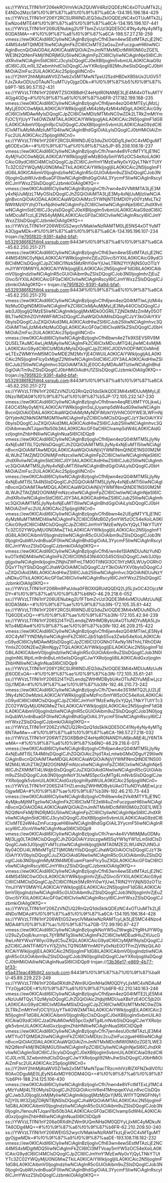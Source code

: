 ss://YWVzLTI1Ni1nY206ekROVmVkUkZQUWV4Rzl2QDEzNC4xOTUuMTk2LjE4NDo2Mzc5#%f0%9f%87%a8%f0%9f%87%a6CA-134.195.196.184-429
ss://YWVzLTI1Ni1nY206Y2RCSURWNDJEQ3duZklOQDEzNC4xOTUuMTk2LjEwNzo4MTE4#%f0%9f%87%a8%f0%9f%87%a6CA-134.195.196.107-441
ss://YWVzLTI1Ni1nY206UENubkg2U1FTbmZvUzI3QDE5OC41Ny4yNy4yMTg6ODA5MA==#%f0%9f%87%a8%f0%9f%87%a6CA-198.57.27.218-259
vmess://ew0KICAidiI6ICIyIiwNCiAgInBzIjogIvCfh63wn4ewSEstMTAzLjE2NC44MS4xMTQtMDE1IiwNCiAgImFkZCI6ICIxMTE2aGsuZmFuczgueHl6IiwNCiAgInBvcnQiOiAiODAiLA0KICAiaWQiOiAiZmJmNTMxMDctMWI0Mi0zZGE1LWE3N2QtNmFkMjI1NDRjMGU5IiwNCiAgImFpZCI6ICIyIiwNCiAgInNjeSI6ICJhdXRvIiwNCiAgIm5ldCI6ICJ3cyIsDQogICJ0eXBlIjogIm5vbmUiLA0KICAiaG9zdCI6ICJ0Lm1lL3ZwbmhhdCIsDQogICJwYXRoIjogIi92MnJheSIsDQogICJ0bHMiOiAiZmFsc2UiLA0KICAic25pIjogIiINCn0=
ss://Y2hhY2hhMjAtaWV0Zi1wb2x5MTMwNTpxU25zdHBDeXB5bUx2UGV5TFJxZkAxODUuOTAuNTcuMTUyOjgzODk=#%f0%9f%87%b5%f0%9f%87%b9PT-185.90.57.152-431
ss://YWVzLTI1Ni1nY206WTZSOXBBdHZ4eHptR0NAMjE3LjE4Mi4xOTkuMTY4Ojg4ODg=#%f0%9f%87%a6%f0%9f%87%b6FR-217.182.199.168-235
vmess://ew0KICAidiI6ICIyIiwNCiAgInBzIjogIvCfh6jwn4ezQ04tMTEyLjMzLjMyLjE0OC0wMjkiLA0KICAiYWRkIjogIjExMi4zMy4zMi4xNDgiLA0KICAicG9ydCI6ICIxMDAwMyIsDQogICJpZCI6ICIwMDIzMTMxNC0wZDk2LTRkZmMtYmFjOC1jYjUyYTk4OWZkMTAiLA0KICAiYWlkIjogIjAiLA0KICAic2N5IjogImF1dG8iLA0KICAibmV0IjogInRjcCIsDQogICJ0eXBlIjogIm5vbmUiLA0KICAiaG9zdCI6ICIxMTIuMzMuMzIuMTQ4IiwNCiAgInBhdGgiOiAiLyIsDQogICJ0bHMiOiAiZmFsc2UiLA0KICAic25pIjogIiINCn0=
ss://YWVzLTI1Ni1nY206Y2RCSURWNDJEQ3duZklOQDg1LjIwOC4xMDguMTg6ODExOA==#%f0%9f%87%af%f0%9f%87%b5JP-85.208.108.18-237
vmess://ew0KICAidiI6ICIyIiwNCiAgInBzIjogIvCfh7nwn4e8VFctMTY1LjE1NC4yMjYuOC0wMjQiLA0KICAiYWRkIjogIjEwMzB0dy5mYW5zOC54eXoiLA0KICAicG9ydCI6ICI4MCIsDQogICJpZCI6ICJmYmY1MzEwNy0xYjQyLTNkYTUtYTc3ZC02YWQyMjU0NGMwZTkiLA0KICAiYWlkIjogIjIiLA0KICAic2N5IjogImF1dG8iLA0KICAibmV0IjogIndzIiwNCiAgInR5cGUiOiAibm9uZSIsDQogICJob3N0IjogInQubWUvdnBuaGF0IiwNCiAgInBhdGgiOiAiL3YycmF5IiwNCiAgInRscyI6ICJmYWxzZSIsDQogICJzbmkiOiAiIg0KfQ==
vmess://ew0KICAidiI6ICIyIiwNCiAgInBzIjogIvCfh7rwn4e4VVMtMTA3LjE3My4xNjUuMjIzLTMyOSIsDQogICJhZGQiOiAiMTA3LjE3My4xNjUuMjIzIiwNCiAgInBvcnQiOiAiODAiLA0KICAiaWQiOiAiMzc5YWNjNTEtMDI0Yy00YzMxLTk2NWItMzI0YzhjOTkxNjdhIiwNCiAgImFpZCI6ICIwIiwNCiAgInNjeSI6ICJhdXRvIiwNCiAgIm5ldCI6ICJ3cyIsDQogICJ0eXBlIjogIm5vbmUiLA0KICAiaG9zdCI6ICIxMDcuMTczLjE2NS4yMjMiLA0KICAicGF0aCI6ICIvIiwNCiAgInRscyI6ICJmYWxzZSIsDQogICJzbmkiOiAiIg0KfQ==
ss://YWVzLTI1Ni1nY206WEtGS2wyclVMaklwNzRAMTM0LjE5NS4xOTYuMTA3OjgwMDk=#%f0%9f%87%a8%f0%9f%87%a6CA-134.195.196.107-234
trojan://e795f820-9391-4a9d-bfaf-b5329386f82f@t4.ssrsub.com:8443#%f0%9f%87%a8%f0%9f%87%a6CA-45.62.250.251-271
vmess://ew0KICAidiI6ICIyIiwNCiAgInBzIjogIvCfh63wn4ewSEstMTAzLjE2NC44MS45NC0yNjkiLA0KICAiYWRkIjogImhrZjEuZGlvci5iYXIiLA0KICAicG9ydCI6ICI4MCIsDQogICJpZCI6ICI1Nzk5MzRhYi0wYjUwLTRlN2YtYjNjNS0zOTIzYmJiYWY0MWYiLA0KICAiYWlkIjogIjEiLA0KICAic2N5IjogImF1dG8iLA0KICAibmV0IjogIndzIiwNCiAgInR5cGUiOiAibm9uZSIsDQogICJob3N0IjogImhrZjEuZGlvci5iYXIiLA0KICAicGF0aCI6ICIvIiwNCiAgInRscyI6ICJmYWxzZSIsDQogICJzbmkiOiAiIg0KfQ==
trojan://e795f820-9391-4a9d-bfaf-b5329386f82f@t4.ssrsub.com:8443#%f0%9f%87%a8%f0%9f%87%a6CA-45.62.250.251-270
vmess://ew0KICAidiI6ICIyIiwNCiAgInBzIjogIvCfh6jwn4ezQ04tMTIwLjIzMi4xNzMuODgtNDM0IiwNCiAgImFkZCI6ICIxMjAuMjMyLjE3My44OCIsDQogICJwb3J0IjogIjQ1MzE5IiwNCiAgImlkIjogIjMxMDk0OGRlLTZjNDktMzZmMy05OTBlLTIwNDhhZGVhNWFiMCIsDQogICJhaWQiOiAiMiIsDQogICJzY3kiOiAiYXV0byIsDQogICJuZXQiOiAid3MiLA0KICAidHlwZSI6ICJub25lIiwNCiAgImhvc3QiOiAiMTIwLjIzMi4xNzMuODgiLA0KICAicGF0aCI6ICIvaW5kZSIsDQogICJ0bHMiOiAiZmFsc2UiLA0KICAic25pIjogIiINCn0=
vmess://ew0KICAidiI6ICIyIiwNCiAgInBzIjogIvCfh6bwn4e2Tk9XSEVSRV9MQU5ELTAuMC4wLjAtMjAyIiwNCiAgImFkZCI6ICIxMDcuMTQ4LjIwMC4xMjMiLA0KICAicG9ydCI6ICIzMDAzMyIsDQogICJpZCI6ICJlODVhODFlMC0xMmEwLTExZWMtYmM5MC0wMDE2M2MxYjE4OWUiLA0KICAiYWlkIjogIjAiLA0KICAic2N5IjogImFlcy0xMjgtZ2NtIiwNCiAgIm5ldCI6ICJ0Y3AiLA0KICAidHlwZSI6ICJub25lIiwNCiAgImhvc3QiOiAiMTA3LjE0OC4yMDAuMTIzIiwNCiAgInBhdGgiOiAiTm9uZSIsDQogICJ0bHMiOiAidHJ1ZSIsDQogICJzbmkiOiAiIg0KfQ==
trojan://e795f820-9391-4a9d-bfaf-b5329386f82f@t4.ssrsub.com:8443#%f0%9f%87%a8%f0%9f%87%a6CA-45.62.250.251-272
ss://YWVzLTI1Ni1nY206ZzVNZUQ2RnQzQ1dsSklkQDE3Mi4xMDUuMjMyLjE0Nzo1MDA0#%f0%9f%87%af%f0%9f%87%b5JP-172.105.232.147-230
vmess://ew0KICAidiI6ICIyIiwNCiAgInBzIjogIvCfh6nwn4eqREUtMTY0LjkwLjE4OC45Ny0yMjYiLA0KICAiYWRkIjogIm5sLjUyamp5dW4udG9wIiwNCiAgInBvcnQiOiAiODAiLA0KICAiaWQiOiAiMzMyNDFiMzktYjVhNC00YWE3LWFmNjQtYjdmN2NkNGM1MGM1IiwNCiAgImFpZCI6ICIxMCIsDQogICJzY3kiOiAiYXV0byIsDQogICJuZXQiOiAid3MiLA0KICAidHlwZSI6ICJub25lIiwNCiAgImhvc3QiOiAibmwuNTJqanl1bi50b3AiLA0KICAicGF0aCI6ICIvamp5dW4iLA0KICAidGxzIjogImZhbHNlIiwNCiAgInNuaSI6ICIiDQp9
vmess://ew0KICAidiI6ICIyIiwNCiAgInBzIjogIvCfh6jwn4ezQ04tMTM5LjIyNy4xNjEuMTI5LTQzNiIsDQogICJhZGQiOiAiMTM5LjIyNy4xNjEuMTI5IiwNCiAgInBvcnQiOiAiMTAwMDQiLA0KICAiaWQiOiAiNjVjYWM1NmQtNDE1NS00M2M4LWJhZTAtZjM2OGNiMjFmNzcxIiwNCiAgImFpZCI6ICIwIiwNCiAgInNjeSI6ICJhdXRvIiwNCiAgIm5ldCI6ICJ0Y3AiLA0KICAidHlwZSI6ICJub25lIiwNCiAgImhvc3QiOiAiMTM5LjIyNy4xNjEuMTI5IiwNCiAgInBhdGgiOiAiLyIsDQogICJ0bHMiOiAiZmFsc2UiLA0KICAic25pIjogIiINCn0=
vmess://ew0KICAidiI6ICIyIiwNCiAgInBzIjogIvCfh6jwn4ezQ04tMTM5LjIyNy4xNjEuMTI5LTA4NSIsDQogICJhZGQiOiAiMTM5LjIyNy4xNjEuMTI5IiwNCiAgInBvcnQiOiAiMTAwMDQiLA0KICAiaWQiOiAiNjVjYWM1NmQtNDE1NS00M2M4LWJhZTAtZjM2OGNiMjFmNzcxIiwNCiAgImFpZCI6ICIwIiwNCiAgInNjeSI6ICJhdXRvIiwNCiAgIm5ldCI6ICJ0Y3AiLA0KICAidHlwZSI6ICJub25lIiwNCiAgImhvc3QiOiAiMTM5LjIyNy4xNjEuMTI5IiwNCiAgInBhdGgiOiAiLyIsDQogICJ0bHMiOiAiZmFsc2UiLA0KICAic25pIjogIiINCn0=
vmess://ew0KICAidiI6ICIyIiwNCiAgInBzIjogIvCfh6bwn4e2UEgtMTY1LjE1NC4yMzMuMTMtMDI4IiwNCiAgImFkZCI6ICI5MzB0Zy5mYW5zOC54eXoiLA0KICAicG9ydCI6ICI4MCIsDQogICJpZCI6ICJmYmY1MzEwNy0xYjQyLTNkYTUtYTc3ZC02YWQyMjU0NGMwZTkiLA0KICAiYWlkIjogIjIiLA0KICAic2N5IjogImF1dG8iLA0KICAibmV0IjogIndzIiwNCiAgInR5cGUiOiAibm9uZSIsDQogICJob3N0IjogInQubWUvdnBuaGF0IiwNCiAgInBhdGgiOiAiL3YycmF5IiwNCiAgInRscyI6ICJmYWxzZSIsDQogICJzbmkiOiAiIg0KfQ==
vmess://ew0KICAidiI6ICIyIiwNCiAgInBzIjogIvCfh6/wn4e1SlAtNDUuNzYuNDkuOTktNDM4IiwNCiAgImFkZCI6ICI0NS43Ni40OS45OSIsDQogICJwb3J0IjogIjgxIiwNCiAgImlkIjogImZlNjhiZWFmLTM0OTItNGI3OC1hYzM0LWUyOGRhODQxYThjYSIsDQogICJhaWQiOiAiMCIsDQogICJzY3kiOiAiYXV0byIsDQogICJuZXQiOiAid3MiLA0KICAidHlwZSI6ICJub25lIiwNCiAgImhvc3QiOiAiNDUuNzYuNDkuOTkiLA0KICAicGF0aCI6ICIvIiwNCiAgInRscyI6ICJmYWxzZSIsDQogICJzbmkiOiAiIg0KfQ==
ss://YWVzLTI1Ni1nY206Rm9PaUdsa0FBOXlQRUdQQDQ2LjI5LjIxOC42OjczMDY=#%f0%9f%87%a6%f0%9f%87%b6NO-46.29.218.6-052
ss://YWVzLTI1Ni1nY206UENubkg2U1FTbmZvUzI3QDE3Mi4xMDUuMzUuNjE6ODA5MA==#%f0%9f%87%ae%f0%9f%87%b3IN-172.105.35.61-442
ss://YWVzLTI1Ni1nY206Y2RCSURWNDJEQ3duZklOQDE3Mi4xMDUuNDIuOTQ6ODExOQ==#%f0%9f%87%ae%f0%9f%87%b3IN-172.105.42.94-239
ss://YWVzLTI1Ni1nY206S2l4THZLendqZWtHMDBybUAxOTIuNDYuMjA5LjIxNTo4MDAw#%f0%9f%87%ae%f0%9f%87%b3IN-192.46.209.215-422
vmess://ew0KICAidiI6ICIyIiwNCiAgInBzIjogIvCfh6jwn4ezQ04tMTIwLjE5Ny44OC4yMTYtNDMyIiwNCiAgImFkZCI6ICJjbS1qbS5va3Zwbi54eXoiLA0KICAicG9ydCI6ICIyMDAwMSIsDQogICJpZCI6ICI2OGNhOTAxNy1iNThhLTRhODAtYmIxZC00N2EwZjRmNjgyZTQiLA0KICAiYWlkIjogIjEiLA0KICAic2N5IjogImF1dG8iLA0KICAibmV0IjogIndzIiwNCiAgInR5cGUiOiAibm9uZSIsDQogICJob3N0IjogImNtLWptLm9rdnBuLnh5eiIsDQogICJwYXRoIjogIi8iLA0KICAidGxzIjogImZhbHNlIiwNCiAgInNuaSI6ICIiDQp9
ss://YWVzLTI1Ni1nY206Y2RCSURWNDJEQ3duZklOQDE3Mi4xMDUuMzUuNjE6ODExOA==#%f0%9f%87%ae%f0%9f%87%b3IN-172.105.35.61-241
ss://YWVzLTI1Ni1nY206S2l4THZLendqZWtHMDBybUAxOTIuNDYuMjEwLjczOjU1MDA=#%f0%9f%87%ae%f0%9f%87%b3IN-192.46.210.73-242
vmess://ew0KICAidiI6ICIyIiwNCiAgInBzIjogIvCfh7Dwn4e3S1ItMTQ2LjU2LjE3Ny4zNC0wMzkiLA0KICAiYWRkIjogIjEwMzFrci5mYW5zOC54eXoiLA0KICAicG9ydCI6ICI4MCIsDQogICJpZCI6ICJmYmY1MzEwNy0xYjQyLTNkYTUtYTc3ZC02YWQyMjU0NGMwZTkiLA0KICAiYWlkIjogIjIiLA0KICAic2N5IjogImF1dG8iLA0KICAibmV0IjogIndzIiwNCiAgInR5cGUiOiAibm9uZSIsDQogICJob3N0IjogInQubWUvdnBuaGF0IiwNCiAgInBhdGgiOiAiL3YycmF5IiwNCiAgInRscyI6ICJmYWxzZSIsDQogICJzbmkiOiAiIg0KfQ==
ss://YWVzLTI1Ni1nY206ZzVNZUQ2RnQzQ1dsSklkQDE5OC41Ny4yNy4yMTg6NTAwMw==#%f0%9f%87%a8%f0%9f%87%a6CA-198.57.27.218-032
ss://YWVzLTI1Ni1nY206WTZSOXBBdHZ4eHptR0NANDYuMjkuMjE4LjY6NTAwMA==#%f0%9f%87%a6%f0%9f%87%b6NO-46.29.218.6-073
vmess://ew0KICAidiI6ICIyIiwNCiAgInBzIjogIvCfh6jwn4ezQ04tMTM5LjIyNy4xNjEuMTI5LTA4MiIsDQogICJhZGQiOiAic2hjdTAxLmlwbGMxODguY29tIiwNCiAgInBvcnQiOiAiMTAwMDQiLA0KICAiaWQiOiAiNjVjYWM1NmQtNDE1NS00M2M4LWJhZTAtZjM2OGNiMjFmNzcxIiwNCiAgImFpZCI6ICIxIiwNCiAgInNjeSI6ICJhZXMtMTI4LWdjbSIsDQogICJuZXQiOiAidGNwIiwNCiAgInR5cGUiOiAibm9uZSIsDQogICJob3N0IjogInNoY3UwMS5pcGxjMTg4LmNvbSIsDQogICJwYXRoIjogIk5vbmUiLA0KICAidGxzIjogInRydWUiLA0KICAic25pIjogIiINCn0=
ss://YWVzLTI1Ni1nY206S2l4THZLendqZWtHMDBybUAxOTIuNDYuMjEwLjczOjgwMDA=#%f0%9f%87%ae%f0%9f%87%b3IN-192.46.210.73-443
vmess://ew0KICAidiI6ICIyIiwNCiAgInBzIjogIvCfh6bwn4e2Vk4tMTY1LjE1NC4yMjkuMjItMTgzIiwNCiAgImFkZCI6ICIxMTE2eW4uZmFuczgueHl6IiwNCiAgInBvcnQiOiAiODAiLA0KICAiaWQiOiAiZmJmNTMxMDctMWI0Mi0zZGE1LWE3N2QtNmFkMjI1NDRjMGU5IiwNCiAgImFpZCI6ICIyIiwNCiAgInNjeSI6ICJhdXRvIiwNCiAgIm5ldCI6ICJ3cyIsDQogICJ0eXBlIjogIm5vbmUiLA0KICAiaG9zdCI6ICIxMTE2eW4uZmFuczgueHl6IiwNCiAgInBhdGgiOiAiL3YycmF5IiwNCiAgInRscyI6ICJ0cnVlIiwNCiAgInNuaSI6ICIiDQp9
vmess://ew0KICAidiI6ICIyIiwNCiAgInBzIjogIvCfh7rwn4e4VVMtMjMuODMuMjI3Ljg0LTA0MCIsDQogICJhZGQiOiAiYzIzczgwMS5qYW1qYW1zLm5ldCIsDQogICJwb3J0IjogIjYxMTczIiwNCiAgImlkIjogIjlkMTA0M2E2LWU4N2UtNGJiNy04ODU4LWMxMTg1ZTljMGMzYiIsDQogICJhaWQiOiAiOCIsDQogICJzY3kiOiAiYXV0byIsDQogICJuZXQiOiAidGNwIiwNCiAgInR5cGUiOiAibm9uZSIsDQogICJob3N0IjogImMyM3M4MDEuamFtamFtcy5uZXQiLA0KICAicGF0aCI6ICIvIiwNCiAgInRscyI6ICJmYWxzZSIsDQogICJzbmkiOiAiIg0KfQ==
vmess://ew0KICAidiI6ICIyIiwNCiAgInBzIjogIvCfh63wn4ewSEstMTAzLjE2NC44MS45NC0wODciLA0KICAiYWRkIjogImhrZjEuZGlvci5iYXIiLA0KICAicG9ydCI6ICI4MCIsDQogICJpZCI6ICI1Nzk5MzRhYi0wYjUwLTRlN2YtYjNjNS0zOTIzYmJiYWY0MWYiLA0KICAiYWlkIjogIjEiLA0KICAic2N5IjogImF1dG8iLA0KICAibmV0IjogIndzIiwNCiAgInR5cGUiOiAibm9uZSIsDQogICJob3N0IjogImhrZjEuZGlvci5iYXIiLA0KICAicGF0aCI6ICIvIiwNCiAgInRscyI6ICJmYWxzZSIsDQogICJzbmkiOiAiIg0KfQ==
ss://YWVzLTI1Ni1nY206ZzVNZUQ2RnQzQ1dsSklkQDEzNC4xOTUuMTk2LjE4NDo1MDAz#%f0%9f%87%a8%f0%9f%87%a6CA-134.195.196.184-428
ss://YWVzLTI1Ni1nY206WEtGS2wyclVMaklwNzRAMTcyLjk5LjE5MC44Nzo4MDA4#%f0%9f%87%ac%f0%9f%87%a7GB-172.99.190.87-427
vmess://ew0KICAidiI6ICIyIiwNCiAgInBzIjogIkNoYW5uZWwgb2YgRHJlYW0gU29uZyDoj6/kurrnpL7ljYBfMTg3IiwNCiAgImFkZCI6ICIwMDEudHIuZXUucG9wLnNtYWxsYWlycG9ydC5uZXQiLA0KICAicG9ydCI6ICIyMjM1NyIsDQogICJpZCI6ICJkNTFiMGYxYi1jZjVhLTQ1NGMtYmM0Yy0xNzE0OTFmZjVlNzQiLA0KICAiYWlkIjogIjEiLA0KICAic2N5IjogImF1dG8iLA0KICAibmV0IjogIndzIiwNCiAgInR5cGUiOiAibm9uZSIsDQogICJob3N0IjogIiIsDQogICJwYXRoIjogIiIsDQogICJ0bHMiOiAiIiwNCiAgInNuaSI6ICIiDQp9
trojan://13b36e17-e869-4b77-bf33-e5a431eac496@t2.ssrsub.com:8443#%f0%9f%87%b7%f0%9f%87%baRU-45.89.229.223-249
ss://YWVzLTI1Ni1nY206a0RXdlhZWm9UQmNHa0M0QDYyLjIxMC4xNDAuMTYzOjg4ODE=#%f0%9f%87%a6%f0%9f%87%b6FR-62.210.140.163-246
vmess://ew0KICAidiI6ICIyIiwNCiAgInBzIjogIvCfh6jwn4ezQ04tMTE2LjE5Mi4xNzUuMTQyLTQzMyIsDQogICJhZGQiOiAic2hjbjItMDUuaXBsYzE4OC5jb20iLA0KICAicG9ydCI6ICIxMDAwMSIsDQogICJpZCI6ICIwMDIzMTMxNC0wZDk2LTRkZmMtYmFjOC1jYjUyYTk4OWZkMTAiLA0KICAiYWlkIjogIjEiLA0KICAic2N5IjogImF1dG8iLA0KICAibmV0IjogInRjcCIsDQogICJ0eXBlIjogIm5vbmUiLA0KICAiaG9zdCI6ICJzaGNuMi0wNS5pcGxjMTg4LmNvbSIsDQogICJwYXRoIjogIk5vbmUiLA0KICAidGxzIjogImZhbHNlIiwNCiAgInNuaSI6ICIiDQp9
vmess://ew0KICAidiI6ICIyIiwNCiAgInBzIjogIvCfh7jwn4esU0ctMTAzLjE3Mi4xMTYuOTQtMDA2IiwNCiAgImFkZCI6ICIxMDIzc2cuZmFuczgueHl6IiwNCiAgInBvcnQiOiAiODAiLA0KICAiaWQiOiAiZmJmNTMxMDctMWI0Mi0zZGE1LWE3N2QtNmFkMjI1NDRjMGU5IiwNCiAgImFpZCI6ICIyIiwNCiAgInNjeSI6ICJhdXRvIiwNCiAgIm5ldCI6ICJ3cyIsDQogICJ0eXBlIjogIm5vbmUiLA0KICAiaG9zdCI6ICJ0Lm1lL3ZwbmhhdCIsDQogICJwYXRoIjogIi92MnJheSIsDQogICJ0bHMiOiAiZmFsc2UiLA0KICAic25pIjogIiINCn0=
ss://Y2hhY2hhMjAtaWV0Zi1wb2x5MTMwNTpacTRzcmhlVzRlZXFNZkdlV01UR0AxODguMjE0LjEyNS4xMDY6ODM4OQ==#%f0%9f%87%a6%f0%9f%87%b6PH-188.214.125.106-430
vmess://ew0KICAidiI6ICIyIiwNCiAgInBzIjogIvCfh7nwn4e8VFctMTExLjI1MC4yMzYuMjI4LTE0MyIsDQogICJhZGQiOiAicnV6ei41MmpqeXVuLnRvcCIsDQogICJwb3J0IjogIjUxMjMyIiwNCiAgImlkIjogIjMzMjQxYjM5LWI1YTQtNGFhNy1hZjY0LWI3ZjdjZDRjNTBjNSIsDQogICJhaWQiOiAiMTAiLA0KICAic2N5IjogImF1dG8iLA0KICAibmV0IjogIndzIiwNCiAgInR5cGUiOiAibm9uZSIsDQogICJob3N0IjogInJ1enouNTJqanl1bi50b3AiLA0KICAicGF0aCI6ICIvamp5dW4iLA0KICAidGxzIjogImZhbHNlIiwNCiAgInNuaSI6ICIiDQp9
ss://YWVzLTI1Ni1nY206a0RXdlhZWm9UQmNHa0M0QDYyLjIxMC4yMDkuNTA6ODg4MQ==#%f0%9f%87%a6%f0%9f%87%b6FR-62.210.209.50-240
ss://YWVzLTI1Ni1nY206WEtGS2wyclVMaklwNzRAMTkzLjEwOC4xMTguMTgyOjgwMDk=#%f0%9f%87%a9%f0%9f%87%aaDE-193.108.118.182-232
vmess://ew0KICAidiI6ICIyIiwNCiAgInBzIjogIvCfh63wn4ewSEstMTAzLjE2NC44MS4xMDgtMDQ5IiwNCiAgImFkZCI6ICI3MTVoay5mYW5zOC54eXoiLA0KICAicG9ydCI6ICI4MCIsDQogICJpZCI6ICJmYmY1MzEwNy0xYjQyLTNkYTUtYTc3ZC02YWQyMjU0NGMwZTkiLA0KICAiYWlkIjogIjIiLA0KICAic2N5IjogImF1dG8iLA0KICAibmV0IjogIndzIiwNCiAgInR5cGUiOiAibm9uZSIsDQogICJob3N0IjogInQubWUvdnBuaGF0IiwNCiAgInBhdGgiOiAiL3YycmF5IiwNCiAgInRscyI6ICJmYWxzZSIsDQogICJzbmkiOiAiIg0KfQ==
